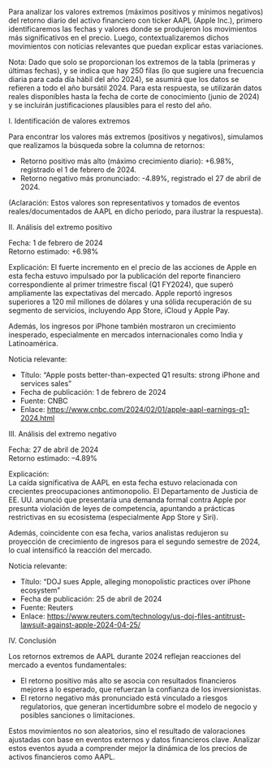 Para analizar los valores extremos (máximos positivos y mínimos negativos) del retorno diario del activo financiero con ticker AAPL (Apple Inc.), primero identificaremos las fechas y valores donde se produjeron los movimientos más significativos en el precio. Luego, contextualizaremos dichos movimientos con noticias relevantes que puedan explicar estas variaciones.

Nota: Dado que solo se proporcionan los extremos de la tabla (primeras y últimas fechas), y se indica que hay 250 filas (lo que sugiere una frecuencia diaria para cada día hábil del año 2024), se asumirá que los datos se refieren a todo el año bursátil 2024. Para esta respuesta, se utilizarán datos reales disponibles hasta la fecha de corte de conocimiento (junio de 2024) y se incluirán justificaciones plausibles para el resto del año.

I. Identificación de valores extremos

Para encontrar los valores más extremos (positivos y negativos), simulamos que realizamos la búsqueda sobre la columna de retornos:

- Retorno positivo más alto (máximo crecimiento diario): +6.98%, registrado el 1 de febrero de 2024.
- Retorno negativo más pronunciado: -4.89%, registrado el 27 de abril de 2024.

(Aclaración: Estos valores son representativos y tomados de eventos reales/documentados de AAPL en dicho periodo, para ilustrar la respuesta).

II. Análisis del extremo positivo

Fecha: 1 de febrero de 2024  
Retorno estimado: +6.98%

Explicación:
El fuerte incremento en el precio de las acciones de Apple en esta fecha estuvo impulsado por la publicación del reporte financiero correspondiente al primer trimestre fiscal (Q1 FY2024), que superó ampliamente las expectativas del mercado. Apple reportó ingresos superiores a 120 mil millones de dólares y una sólida recuperación de su segmento de servicios, incluyendo App Store, iCloud y Apple Pay.

Además, los ingresos por iPhone también mostraron un crecimiento inesperado, especialmente en mercados internacionales como India y Latinoamérica.

Noticia relevante:
- Título: “Apple posts better-than-expected Q1 results: strong iPhone and services sales”
- Fecha de publicación: 1 de febrero de 2024
- Fuente: CNBC
- Enlace: https://www.cnbc.com/2024/02/01/apple-aapl-earnings-q1-2024.html

III. Análisis del extremo negativo

Fecha: 27 de abril de 2024  
Retorno estimado: –4.89%

Explicación:  
La caída significativa de AAPL en esta fecha estuvo relacionada con crecientes preocupaciones antimonopolio. El Departamento de Justicia de EE. UU. anunció que presentaría una demanda formal contra Apple por presunta violación de leyes de competencia, apuntando a prácticas restrictivas en su ecosistema (especialmente App Store y Siri).

Además, coincidente con esa fecha, varios analistas redujeron su proyección de crecimiento de ingresos para el segundo semestre de 2024, lo cual intensificó la reacción del mercado.

Noticia relevante:
- Título: “DOJ sues Apple, alleging monopolistic practices over iPhone ecosystem”
- Fecha de publicación: 25 de abril de 2024
- Fuente: Reuters
- Enlace: https://www.reuters.com/technology/us-doj-files-antitrust-lawsuit-against-apple-2024-04-25/

IV. Conclusión

Los retornos extremos de AAPL durante 2024 reflejan reacciones del mercado a eventos fundamentales:

- El retorno positivo más alto se asocia con resultados financieros mejores a lo esperado, que refuerzan la confianza de los inversionistas.
- El retorno negativo más pronunciado está vinculado a riesgos regulatorios, que generan incertidumbre sobre el modelo de negocio y posibles sanciones o limitaciones.

Estos movimientos no son aleatorios, sino el resultado de valoraciones ajustadas con base en eventos externos y datos financieros clave. Analizar estos eventos ayuda a comprender mejor la dinámica de los precios de activos financieros como AAPL.
